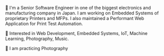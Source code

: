 👋 I'm a Senior Software Engineer in one of the biggest electronics and manufacturing company in Japan. I am working on Embedded Systems of proprietary Printers and MFPs.
I also maintained a Performant Web Application for Print Test Automation.

👀 Interested in Web Development, Embedded Systems, IoT, Machine Learning, Photography, Music.

🌱 I am practicing Photography
